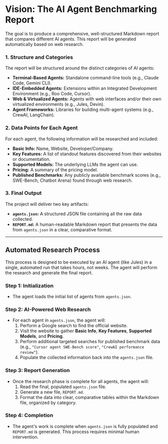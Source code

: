 # Vision: The AI Agent Benchmarking Report

The goal is to produce a comprehensive, well-structured Markdown report that compares different AI agents. This report will be generated automatically based on web research.

### 1. Structure and Categories

The report will be structured around the distinct categories of AI agents:

*   **Terminal-Based Agents:** Standalone command-line tools (e.g., Claude Code, Gemini CLI).
*   **IDE-Embedded Agents:** Extensions within an Integrated Development Environment (e.g., Roo Code, Cursor).
*   **Web & Virtualized Agents:** Agents with web interfaces and/or their own virtualized environments (e.g., Jules, Devin).
*   **Agent Frameworks:** Libraries for building multi-agent systems (e.g., CrewAI, LangChain).

### 2. Data Points for Each Agent

For each agent, the following information will be researched and included:

*   **Basic Info:** Name, Website, Developer/Company.
*   **Key Features:** A list of standout features discovered from their websites or documentation.
*   **Supported Models:** The underlying LLMs the agent can use.
*   **Pricing:** A summary of the pricing model.
*   **Published Benchmarks:** Any publicly available benchmark scores (e.g., SWE-Bench, Chatbot Arena) found through web research.

### 3. Final Output

The project will deliver two key artifacts:

*   **`agents.json`:** A structured JSON file containing all the raw data collected.
*   **`REPORT.md`:** A human-readable Markdown report that presents the data from `agents.json` in a clear, comparative format.

---

## Automated Research Process

This process is designed to be executed by an AI agent (like Jules) in a single, automated run that takes hours, not weeks. The agent will perform the research and generate the final report.

### Step 1: Initialization

*   The agent loads the initial list of agents from `agents.json`.

### Step 2: AI-Powered Web Research

*   For each agent in `agents.json`, the agent will:
    1.  Perform a Google search to find the official website.
    2.  Visit the website to gather **Basic Info**, **Key Features**, **Supported Models**, and **Pricing**.
    3.  Perform additional targeted searches for published benchmark data (e.g., `"Cursor agent SWE-Bench score"`, `"CrewAI performance review"`).
    4.  Populate the collected information back into the `agents.json` file.

### Step 3: Report Generation

*   Once the research phase is complete for all agents, the agent will:
    1.  Read the final, populated `agents.json` file.
    2.  Generate a new file, `REPORT.md`.
    3.  Format the data into clear, comparative tables within the Markdown file, organized by category.

### Step 4: Completion

*   The agent's work is complete when `agents.json` is fully populated and `REPORT.md` is generated. This process requires minimal human intervention.
